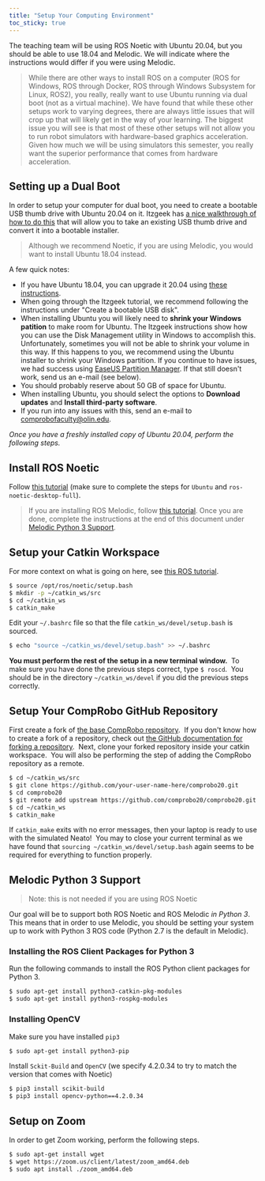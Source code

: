 ```yaml
---
title: "Setup Your Computing Environment"
toc_sticky: true
---
```


The teaching team will be using ROS Noetic with Ubuntu 20.04, but you should be able to use 18.04 and Melodic.  We will indicate where the instructions would differ if you were using Melodic.

> While there are other ways to install ROS on a computer (ROS for Windows, ROS through Docker, ROS through Windows Subsystem for Linux, ROS2), you really, really want to use Ubuntu running via dual boot (not as a virtual machine).  We have found that while these other setups work to varying degrees, there are always little issues that will crop up that will likely get in the way of your learning.  The biggest issue you will see is that most of these other setups will not allow you to run robot simulators with hardware-based graphics acceleration.  Given how much we will be using simulators this semester, you really want the superior performance that comes from hardware acceleration.


## Setting up a Dual Boot

In order to setup your computer for dual boot, you need to create a bootable USB thumb drive with Ubuntu 20.04 on it.  Itzgeek has [a nice walkthrough of how to do this](https://www.itzgeek.com/post/how-to-install-ubuntu-20-04-alongside-with-windows-10-in-dual-boot/) that will allow you to take an existing USB thumb drive and convert it into a bootable installer.

> Although we recommend Noetic, if you are using Melodic, you would want to install Ubuntu 18.04 instead.

A few quick notes:
* If you have Ubuntu 18.04, you can upgrade it 20.04 using [these instructions](https://ubuntu.com/blog/how-to-upgrade-from-ubuntu-18-04-lts-to-20-04-lts-today).
* When going through the Itzgeek tutorial, we recommend following the instructions under "Create a bootable USB disk".
* When installing Ubuntu you will likely need to **shrink your Windows patition** to make room for Ubuntu.  The Itzgeek instructions show how you can use the Disk Management utility in Windows to accomplish this.  Unfortunately, sometimes you will not be able to shrink your volume in this way.  If this happens to you, we recommend using the Ubuntu installer to shrink your Windows partition.  If you continue to have issues, we had success using [EaseUS Partition Manager](https://www.easeus.com/partition-manager/epm-free.html).  If that still doesn't work, send us an e-mail (see below).
* You should probably reserve about 50 GB of space for Ubuntu.
* When installing Ubuntu, you should select the options to **Download updates** and **Install third-party software**.
* If you run into any issues with this, send an e-mail to <a href="mailto:comprobofaculty@olin.edu">comprobofaculty@olin.edu</a>. 


*Once you have a freshly installed copy of Ubuntu 20.04, perform the following steps.*

## Install ROS Noetic

Follow [this tutorial](http://wiki.ros.org/noetic/Installation) (make sure to complete the steps for ``Ubuntu`` and ``ros-noetic-desktop-full``).

> If you are installing ROS Melodic, follow [this tutorial](http://wiki.ros.org/melodic/Installation/Ubuntu).
> Once you are done, complete the instructions at the end of this document under <a href="#melodic-python-3-support">Melodic Python 3 Support</a>. 

## Setup your Catkin Workspace

For more context on what is going on here, see [this ROS tutorial](http://wiki.ros.org/catkin/Tutorials/create_a_workspace).

```bash
$ source /opt/ros/noetic/setup.bash
$ mkdir -p ~/catkin_ws/src
$ cd ~/catkin_ws
$ catkin_make
```

Edit your ``~/.bashrc`` file so that the file ``catkin_ws/devel/setup.bash`` is sourced.

```bash
$ echo "source ~/catkin_ws/devel/setup.bash" >> ~/.bashrc
```

**You must perform the rest of the setup in a new terminal window.**  To make sure you have done the previous steps correct, type ``$ roscd``.  You should be in the directory ``~/catkin_ws/devel`` if you did the previous steps correctly. 

## Setup Your CompRobo GitHub Repository

First create a fork of [the base CompRobo repository](https://github.com/comprobo20/comprobo20).  If you don't know how to create a fork of a repository, check out [the GitHub documentation for forking a repository](https://docs.github.com/en/github/getting-started-with-github/fork-a-repo).  Next, clone your forked repository inside your catkin workspace.  You will also be performing the step of adding the CompRobo repository as a remote.

```bash
$ cd ~/catkin_ws/src
$ git clone https://github.com/your-user-name-here/comprobo20.git
$ cd comprobo20
$ git remote add upstream https://github.com/comprobo20/comprobo20.git
$ cd ~/catkin_ws
$ catkin_make
```

If ``catkin_make`` exits with no error messages, then your laptop is ready to use with the simulated Neato!  You may to close your current terminal as we have found that ``sourcing ~/catkin_ws/devel/setup.bash`` again seems to be required for everything to function properly.

## Melodic Python 3 Support

> Note: this is not needed if you are using ROS Noetic

Our goal will be to support both ROS Noetic and ROS Melodic *in Python 3*.  This means that in order to use Melodic, you should be setting your system up to work with Python 3 ROS code (Python 2.7 is the default in Melodic).

### Installing the ROS Client Packages for Python 3

Run the following commands to install the ROS Python client packages for Python 3.

```bash
$ sudo apt-get install python3-catkin-pkg-modules
$ sudo apt-get install python3-rospkg-modules
```

### Installing OpenCV

Make sure you have installed ``pip3``

```bash
$ sudo apt-get install python3-pip
```

Install ``Sckit-Build`` and ``OpenCV`` (we specify 4.2.0.34 to try to match the version that comes with Noetic)

```bash
$ pip3 install scikit-build
$ pip3 install opencv-python==4.2.0.34
```

## Setup on Zoom

In order to get Zoom working, perform the following steps.

```bash
$ sudo apt-get install wget
$ wget https://zoom.us/client/latest/zoom_amd64.deb
$ sudo apt install ./zoom_amd64.deb
``` 
